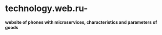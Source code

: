 technology.web.ru-
==================

#### website of phones with microservices, characteristics and parameters of goods
